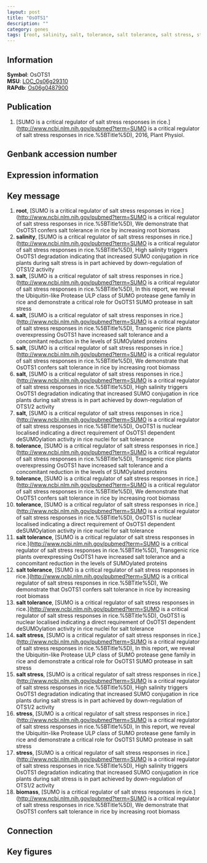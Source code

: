 ```yaml
---
layout: post
title: "OsOTS1"
description: ""
category: genes
tags: [root, salinity, salt, tolerance, salt tolerance, salt stress, stress, biomass]
---
```


## Information
__Symbol__: OsOTS1  
__MSU__: [LOC_Os06g29310](http://rice.plantbiology.msu.edu/cgi-bin/ORF_infopage.cgi?orf=LOC_Os06g29310)  
__RAPdb__: [Os06g0487900](http://rapdb.dna.affrc.go.jp/viewer/gbrowse_details/irgsp1?name=Os06g0487900)  

## Publication
1. [SUMO is a critical regulator of salt stress responses in rice.](http://www.ncbi.nlm.nih.gov/pubmed?term=SUMO is a critical regulator of salt stress responses in rice.%5BTitle%5D), 2016, Plant Physiol.

## Genbank accession number

## Expression information

## Key message
1. __root__, [SUMO is a critical regulator of salt stress responses in rice.](http://www.ncbi.nlm.nih.gov/pubmed?term=SUMO is a critical regulator of salt stress responses in rice.%5BTitle%5D),  We demonstrate that OsOTS1 confers salt tolerance in rice by increasing root biomass
2. __salinity__, [SUMO is a critical regulator of salt stress responses in rice.](http://www.ncbi.nlm.nih.gov/pubmed?term=SUMO is a critical regulator of salt stress responses in rice.%5BTitle%5D),  High salinity triggers OsOTS1 degradation indicating that increased SUMO conjugation in rice plants during salt stress is in part achieved by down-regulation of OTS1/2 activity
3. __salt__, [SUMO is a critical regulator of salt stress responses in rice.](http://www.ncbi.nlm.nih.gov/pubmed?term=SUMO is a critical regulator of salt stress responses in rice.%5BTitle%5D),  In this report, we reveal the Ubiquitin-like Protease ULP class of SUMO protease gene family in rice and demonstrate a critical role for OsOTS1 SUMO protease in salt stress
4. __salt__, [SUMO is a critical regulator of salt stress responses in rice.](http://www.ncbi.nlm.nih.gov/pubmed?term=SUMO is a critical regulator of salt stress responses in rice.%5BTitle%5D),  Transgenic rice plants overexpressing OsOTS1 have increased salt tolerance and a concomitant reduction in the levels of SUMOylated proteins
5. __salt__, [SUMO is a critical regulator of salt stress responses in rice.](http://www.ncbi.nlm.nih.gov/pubmed?term=SUMO is a critical regulator of salt stress responses in rice.%5BTitle%5D),  We demonstrate that OsOTS1 confers salt tolerance in rice by increasing root biomass
6. __salt__, [SUMO is a critical regulator of salt stress responses in rice.](http://www.ncbi.nlm.nih.gov/pubmed?term=SUMO is a critical regulator of salt stress responses in rice.%5BTitle%5D),  High salinity triggers OsOTS1 degradation indicating that increased SUMO conjugation in rice plants during salt stress is in part achieved by down-regulation of OTS1/2 activity
7. __salt__, [SUMO is a critical regulator of salt stress responses in rice.](http://www.ncbi.nlm.nih.gov/pubmed?term=SUMO is a critical regulator of salt stress responses in rice.%5BTitle%5D),  OsOTS1 is nuclear localised indicating a direct requirement of OsOTS1 dependent deSUMOylation activity in rice nuclei for salt tolerance
8. __tolerance__, [SUMO is a critical regulator of salt stress responses in rice.](http://www.ncbi.nlm.nih.gov/pubmed?term=SUMO is a critical regulator of salt stress responses in rice.%5BTitle%5D),  Transgenic rice plants overexpressing OsOTS1 have increased salt tolerance and a concomitant reduction in the levels of SUMOylated proteins
9. __tolerance__, [SUMO is a critical regulator of salt stress responses in rice.](http://www.ncbi.nlm.nih.gov/pubmed?term=SUMO is a critical regulator of salt stress responses in rice.%5BTitle%5D),  We demonstrate that OsOTS1 confers salt tolerance in rice by increasing root biomass
10. __tolerance__, [SUMO is a critical regulator of salt stress responses in rice.](http://www.ncbi.nlm.nih.gov/pubmed?term=SUMO is a critical regulator of salt stress responses in rice.%5BTitle%5D),  OsOTS1 is nuclear localised indicating a direct requirement of OsOTS1 dependent deSUMOylation activity in rice nuclei for salt tolerance
11. __salt tolerance__, [SUMO is a critical regulator of salt stress responses in rice.](http://www.ncbi.nlm.nih.gov/pubmed?term=SUMO is a critical regulator of salt stress responses in rice.%5BTitle%5D),  Transgenic rice plants overexpressing OsOTS1 have increased salt tolerance and a concomitant reduction in the levels of SUMOylated proteins
12. __salt tolerance__, [SUMO is a critical regulator of salt stress responses in rice.](http://www.ncbi.nlm.nih.gov/pubmed?term=SUMO is a critical regulator of salt stress responses in rice.%5BTitle%5D),  We demonstrate that OsOTS1 confers salt tolerance in rice by increasing root biomass
13. __salt tolerance__, [SUMO is a critical regulator of salt stress responses in rice.](http://www.ncbi.nlm.nih.gov/pubmed?term=SUMO is a critical regulator of salt stress responses in rice.%5BTitle%5D),  OsOTS1 is nuclear localised indicating a direct requirement of OsOTS1 dependent deSUMOylation activity in rice nuclei for salt tolerance
14. __salt stress__, [SUMO is a critical regulator of salt stress responses in rice.](http://www.ncbi.nlm.nih.gov/pubmed?term=SUMO is a critical regulator of salt stress responses in rice.%5BTitle%5D),  In this report, we reveal the Ubiquitin-like Protease ULP class of SUMO protease gene family in rice and demonstrate a critical role for OsOTS1 SUMO protease in salt stress
15. __salt stress__, [SUMO is a critical regulator of salt stress responses in rice.](http://www.ncbi.nlm.nih.gov/pubmed?term=SUMO is a critical regulator of salt stress responses in rice.%5BTitle%5D),  High salinity triggers OsOTS1 degradation indicating that increased SUMO conjugation in rice plants during salt stress is in part achieved by down-regulation of OTS1/2 activity
16. __stress__, [SUMO is a critical regulator of salt stress responses in rice.](http://www.ncbi.nlm.nih.gov/pubmed?term=SUMO is a critical regulator of salt stress responses in rice.%5BTitle%5D),  In this report, we reveal the Ubiquitin-like Protease ULP class of SUMO protease gene family in rice and demonstrate a critical role for OsOTS1 SUMO protease in salt stress
17. __stress__, [SUMO is a critical regulator of salt stress responses in rice.](http://www.ncbi.nlm.nih.gov/pubmed?term=SUMO is a critical regulator of salt stress responses in rice.%5BTitle%5D),  High salinity triggers OsOTS1 degradation indicating that increased SUMO conjugation in rice plants during salt stress is in part achieved by down-regulation of OTS1/2 activity
18. __biomass__, [SUMO is a critical regulator of salt stress responses in rice.](http://www.ncbi.nlm.nih.gov/pubmed?term=SUMO is a critical regulator of salt stress responses in rice.%5BTitle%5D),  We demonstrate that OsOTS1 confers salt tolerance in rice by increasing root biomass

## Connection

## Key figures


